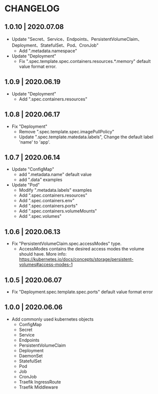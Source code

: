 # CHANGELOG
## 1.0.10 | 2020.07.08
- Update "Secret、Service、Endpoints、PersistentVolumeClaim、Deployment、StatefulSet、Pod、CronJob"
    - Add ".metadata.namespace"
- Update "Deployment"
    - Fix ".spec.template.spec.containers.resources.*.memory" default value format error.

## 1.0.9 | 2020.06.19
- Update "Deployment"
    - Add ".spec.containers.resources"

## 1.0.8 | 2020.06.17
- Fix "Deployment"
    - Remove ".spec.template.spec.imagePullPolicy"
    - Update ".spec.template.matedata.labels", Change the default label 'name' to 'app'.

## 1.0.7 | 2020.06.14
- Update "ConfigMap"
    - add ".metadata.name" default value
    - add ".data" examples
- Update "Pod"
    - Modify ".metadata.labels" examples
    - Add ".spec.containers.resources"
    - Add ".spec.containers.env"
    - Add ".spec.containers.ports"
    - Add ".spec.containers.volumeMounts"
    - Add ".spec.volumes"

## 1.0.6 | 2020.06.13
- Fix "PersistentVolumeClaim.spec.accessModes" type.
    - AccessModes contains the desired access modes the volume should have. More info: https://kubernetes.io/docs/concepts/storage/persistent-volumes#access-modes-1

## 1.0.5 | 2020.06.07
- Fix "Deployment.spec.template.spec.ports" default value format error

## 1.0.0 | 2020.06.06
- Add commonly used kubernetes objects
    - ConfigMap
    - Secret
    - Service
    - Endpoints
    - PersistentVolumeClaim
    - Deployment
    - DaemonSet
    - StatefulSet
    - Pod
    - Job
    - CronJob
    - Traefik IngressRoute
    - Traefik Middleware